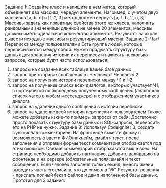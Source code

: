 Задание 1:
Создайте класс и напишите в нем метод, который объединяет два массива, чередуя
элементы. Например, с учетом двух массивов [a, b, c] и [1, 2, 3] метод должен вернуть
[a, 1, b, 2, c, 3]. Массивы задать как приватные свойства этого же класса, наполнить
рандомными значениями длинной не менее 20 элементов, массивы должны иметь
одинаковое количество элементов. Результат: на экран вывести исходные массивы и
результирующий массив.
Задание 2:
Чат/Переписка между пользователями
Есть группа людей, которые переписываются между собой. Нужно продумать
структуру базы данных для хранения истории их переписок и написать несколько
запросов, которые будут часто использоваться:
1. запросы на создание всех таблиц в вашей базе данных
2. запрос при отправке сообщения от Человека 1 Человеку 2
3. запрос на получение истории переписки между Ч1 и Ч2
4. запрос на получение списка всех диалогов, в которых участвует Ч1, с
сортировкой по последнему полученному сообщению (аналог как список чатов в
любом мессенджере) и с отображением участников диалога
5. запрос на удаление одного сообщения в истории переписки
6. запрос на удаление всей истории переписки с пользователем
Также можете добавить какие-то примеры запросов от себя.
Достаточно просто показать структуру базы данных и SQL-запросы, переносить это на
PHP не нужно.
Задание 3:
Используя Codeigniter 3, создать функционал комментариев.
На фронтенде вывести форму с возможностью ввести ФИО/никнейм, емайл и текст,
после заполнения и отправки формы текст комментария отображается под этим
окошком. Свежие комментарии отображаются выше всех. На странице необходимо
добавить пагинацию, добавить валидацию на фронтенде и на сервере (обязательные
поля: емайл и текст сообщения). Если человек заполнил только емайл, вместо имени
выводить часть его емайла, что до символа “@”.
Результат решения - прислать полный бекап файлов и дамп наполненной базы
данных.
Прототип для 3 задания: